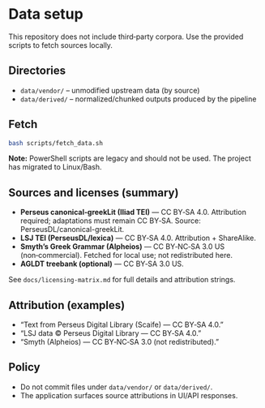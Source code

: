 # Data setup

This repository does not include third‑party corpora. Use the provided scripts to fetch sources locally.

## Directories

- `data/vendor/`  – unmodified upstream data (by source)
- `data/derived/` – normalized/chunked outputs produced by the pipeline

## Fetch

```bash
bash scripts/fetch_data.sh
```

**Note:** PowerShell scripts are legacy and should not be used. The project has migrated to Linux/Bash.

## Sources and licenses (summary)

* **Perseus canonical‑greekLit (Iliad TEI)** — CC BY‑SA 4.0. Attribution required; adaptations must remain CC BY‑SA. Source: PerseusDL/canonical-greekLit.
* **LSJ TEI (PerseusDL/lexica)** — CC BY‑SA 4.0. Attribution + ShareAlike.
* **Smyth’s Greek Grammar (Alpheios)** — CC BY‑NC‑SA 3.0 US (non‑commercial). Fetched for local use; not redistributed here.
* **AGLDT treebank (optional)** — CC BY‑SA 3.0 US.

See `docs/licensing-matrix.md` for full details and attribution strings.

## Attribution (examples)

* “Text from Perseus Digital Library (Scaife) — CC BY‑SA 4.0.”
* “LSJ data © Perseus Digital Library — CC BY‑SA 4.0.”
* “Smyth (Alpheios) — CC BY‑NC‑SA 3.0 (not redistributed).”

## Policy

* Do not commit files under `data/vendor/` or `data/derived/`.
* The application surfaces source attributions in UI/API responses.
